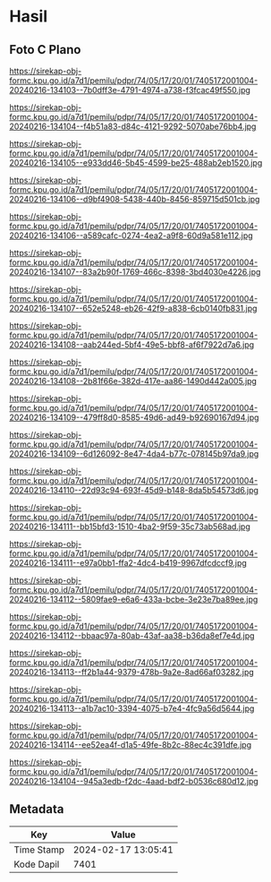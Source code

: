 # Hasil

## Foto C Plano

https://sirekap-obj-formc.kpu.go.id/a7d1/pemilu/pdpr/74/05/17/20/01/7405172001004-20240216-134103--7b0dff3e-4791-4974-a738-f3fcac49f550.jpg

https://sirekap-obj-formc.kpu.go.id/a7d1/pemilu/pdpr/74/05/17/20/01/7405172001004-20240216-134104--f4b51a83-d84c-4121-9292-5070abe76bb4.jpg

https://sirekap-obj-formc.kpu.go.id/a7d1/pemilu/pdpr/74/05/17/20/01/7405172001004-20240216-134105--e933dd46-5b45-4599-be25-488ab2eb1520.jpg

https://sirekap-obj-formc.kpu.go.id/a7d1/pemilu/pdpr/74/05/17/20/01/7405172001004-20240216-134106--d9bf4908-5438-440b-8456-859715d501cb.jpg

https://sirekap-obj-formc.kpu.go.id/a7d1/pemilu/pdpr/74/05/17/20/01/7405172001004-20240216-134106--a589cafc-0274-4ea2-a9f8-60d9a581e112.jpg

https://sirekap-obj-formc.kpu.go.id/a7d1/pemilu/pdpr/74/05/17/20/01/7405172001004-20240216-134107--83a2b90f-1769-466c-8398-3bd4030e4226.jpg

https://sirekap-obj-formc.kpu.go.id/a7d1/pemilu/pdpr/74/05/17/20/01/7405172001004-20240216-134107--652e5248-eb26-42f9-a838-6cb0140fb831.jpg

https://sirekap-obj-formc.kpu.go.id/a7d1/pemilu/pdpr/74/05/17/20/01/7405172001004-20240216-134108--aab244ed-5bf4-49e5-bbf8-af6f7922d7a6.jpg

https://sirekap-obj-formc.kpu.go.id/a7d1/pemilu/pdpr/74/05/17/20/01/7405172001004-20240216-134108--2b81f66e-382d-417e-aa86-1490d442a005.jpg

https://sirekap-obj-formc.kpu.go.id/a7d1/pemilu/pdpr/74/05/17/20/01/7405172001004-20240216-134109--479ff8d0-8585-49d6-ad49-b92690167d94.jpg

https://sirekap-obj-formc.kpu.go.id/a7d1/pemilu/pdpr/74/05/17/20/01/7405172001004-20240216-134109--6d126092-8e47-4da4-b77c-078145b97da9.jpg

https://sirekap-obj-formc.kpu.go.id/a7d1/pemilu/pdpr/74/05/17/20/01/7405172001004-20240216-134110--22d93c94-693f-45d9-b148-8da5b54573d6.jpg

https://sirekap-obj-formc.kpu.go.id/a7d1/pemilu/pdpr/74/05/17/20/01/7405172001004-20240216-134111--bb15bfd3-1510-4ba2-9f59-35c73ab568ad.jpg

https://sirekap-obj-formc.kpu.go.id/a7d1/pemilu/pdpr/74/05/17/20/01/7405172001004-20240216-134111--e97a0bb1-ffa2-4dc4-b419-9967dfcdccf9.jpg

https://sirekap-obj-formc.kpu.go.id/a7d1/pemilu/pdpr/74/05/17/20/01/7405172001004-20240216-134112--5809fae9-e6a6-433a-bcbe-3e23e7ba89ee.jpg

https://sirekap-obj-formc.kpu.go.id/a7d1/pemilu/pdpr/74/05/17/20/01/7405172001004-20240216-134112--bbaac97a-80ab-43af-aa38-b36da8ef7e4d.jpg

https://sirekap-obj-formc.kpu.go.id/a7d1/pemilu/pdpr/74/05/17/20/01/7405172001004-20240216-134113--ff2b1a44-9379-478b-9a2e-8ad66af03282.jpg

https://sirekap-obj-formc.kpu.go.id/a7d1/pemilu/pdpr/74/05/17/20/01/7405172001004-20240216-134113--a1b7ac10-3394-4075-b7e4-4fc9a56d5644.jpg

https://sirekap-obj-formc.kpu.go.id/a7d1/pemilu/pdpr/74/05/17/20/01/7405172001004-20240216-134114--ee52ea4f-d1a5-49fe-8b2c-88ec4c391dfe.jpg

https://sirekap-obj-formc.kpu.go.id/a7d1/pemilu/pdpr/74/05/17/20/01/7405172001004-20240216-134104--945a3edb-f2dc-4aad-bdf2-b0536c680d12.jpg


## Metadata

| Key        | Value               |
| ---------- | ------------------- |
| Time Stamp | 2024-02-17 13:05:41 |
| Kode Dapil | 7401                |



